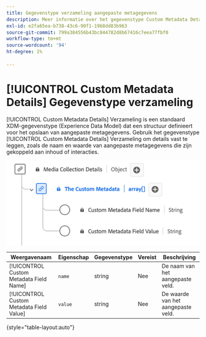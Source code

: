 ```yaml
---
title: Gegevenstype verzameling aangepaste metagegevens
description: Meer informatie over het gegevenstype Custom Metadata Details Collection Data Model (XDM).
exl-id: e2fa65ea-b738-43c6-90f1-1968dd83b963
source-git-commit: 799a384556b43bc844782d8b67416c7eea77fbf0
workflow-type: tm+mt
source-wordcount: '94'
ht-degree: 1%

---
```


# [!UICONTROL Custom Metadata Details] Gegevenstype verzameling

[!UICONTROL Custom Metadata Details] Verzameling is een standaard XDM-gegevenstype (Experience Data Model) dat een structuur definieert voor het opslaan van aangepaste metagegevens. Gebruik het gegevenstype [!UICONTROL Custom Metadata Details] Verzameling om details vast te leggen, zoals de naam en waarde van aangepaste metagegevens die zijn gekoppeld aan inhoud of interacties.

![&#x200B; A diagram van het gegevenstype van de Inzameling van de Details van Meta van de Douane.](../images/data-types/the-custom-metadata-collection.png)

| Weergavenaam | Eigenschap | Gegevenstype | Vereist | Beschrijving |
|--------------------------------------------|------------------|-----------|----------|-------------------------------|
| [!UICONTROL Custom Metadata Field Name] | `name` | string | Nee | De naam van het aangepaste veld. |
| [!UICONTROL Custom Metadata Field Value] | `value` | string | Nee | De waarde van het aangepaste veld. |

{style="table-layout:auto"}
